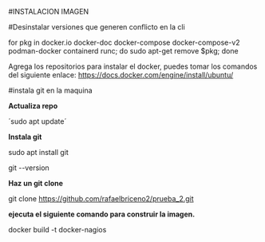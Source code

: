 #INSTALACION IMAGEN

#Desinstalar versiones que generen conflicto en la cli 

for pkg in docker.io docker-doc docker-compose docker-compose-v2 podman-docker containerd runc; do sudo apt-get remove $pkg; done

Agrega los repositorios para instalar el docker, puedes tomar los comandos del siguiente enlace:
https://docs.docker.com/engine/install/ubuntu/

 #instala git en la maquina

**Actualiza repo**

´sudo apt update´

**Instala git** 

sudo apt install git 

git --version 

**Haz un git clone**

git clone https://github.com/rafaelbriceno2/prueba_2.git

**ejecuta el siguiente comando para construir la imagen.**

docker build -t docker-nagios





